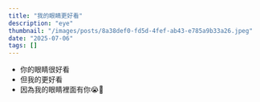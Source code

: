 ```yaml
---
title: "我的眼睛更好看"
description: "eye"
thumbnail: "/images/posts/8a38def0-fd5d-4fef-ab43-e785a9b33a26.jpeg"
date: "2025-07-06"
tags: []
---
```

- 你的眼睛很好看
- 但我的更好看
- 因為我的眼睛裡面有你😭🫵
